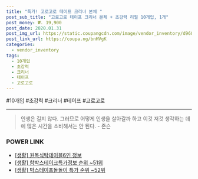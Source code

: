 ```yaml
--- 
title: "특가! 고로고로 테이프 크리너 본체 " 
post_sub_title: "고로고로 테이프 크리너 본체 + 초강력 리필 10개입, 1개" 
post_money: ₩. 19,900 
post_date: 2020.01.31 
post_img_url: https://static.coupangcdn.com/image/vendor_inventory/d968/718881be72e669b144616db6186806ad7f943b386234109ddc517784240a.jpg 
post_link_url: https://coupa.ng/bnHVgK 
categories: 
  - vendor_inventory 
tags: 
  - 10개입 
  - 초강력 
  - 크리너 
  - 테이프 
  - 고로고로 
--- 
```

  #10개입 #초강력 #크리너 #테이프 #고로고로 
<hr> 

> 인생은 길지 않다. 그러므로 어떻게 인생을 살아갈까 하고 이것 저것 생각하는 데에 많은 시간을 소비해서는 안 된다. - 존슨 


### POWER LINK

* <a href="https://blog.naver.com/santokki14/221771866455" target="_blank"> [생활] 원목식탁테이블6인 정보 </a>
* <a href="https://blog.naver.com/sakai111/221772288863" target="_blank"> [생활] 함박스테이크특가정보 순위 ~51위</a>
* <a href="https://blog.naver.com/sakai111/221783349587" target="_blank"> [생활] 박스테이프돌돌이 특가 순위 ~52위</a>
